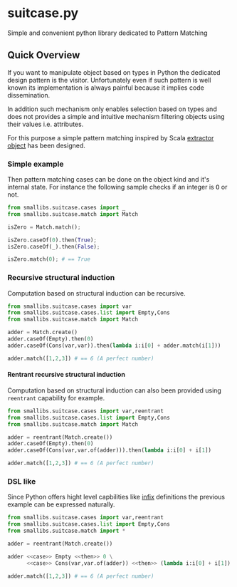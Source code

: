 suitcase.py
===========

Simple and convenient python library dedicated to Pattern Matching 

Quick Overview
--------------

If you  want  to  manipulate object  based  on  types  in Python   the
dedicated design  pattern is the visitor.   Unfortunately even if such
pattern is well known its implementation is  always painful because it
implies code dissemination.

In  addition such mechanism only enables  selection based on types and
does not provides  a simple and  intuitive mechanism filtering objects
using their values i.e. attributes.

For  this   purpose   a simple  pattern    matching  inspired by Scala
[extractor  object](http://www.scala-lang.org/node/112)   has     been
designed.

### Simple example

Then pattern  matching cases can be done  on the object  kind and it's
internal state. For instance the following sample checks if an integer
is <tt>O</tt> or not.

``` python
from smallibs.suitcase.cases import _
from smallibs.suitcase.match import Match

isZero = Match.match();

isZero.caseOf(0).then(True);
isZero.caseOf(_).then(False);

isZero.match(0); # == True
```

### Recursive structural induction

Computation based on structural induction can be recursive.

``` python
from smallibs.suitcase.cases import var
from smallibs.suitcase.cases.list import Empty,Cons
from smallibs.suitcase.match import Match

adder = Match.create()
adder.caseOf(Empty).then(0)
adder.caseOf(Cons(var,var)).then(lambda i:i[0] + adder.match(i[1]))

adder.match([1,2,3]) # == 6 (A perfect number)
``` 

#### Rentrant recursive structural induction

Computation based on structural induction can also been provided using
`reentrant` capability for example.

``` python
from smallibs.suitcase.cases import var,reentrant
from smallibs.suitcase.cases.list import Empty,Cons
from smallibs.suitcase.match import Match

adder = reentrant(Match.create())
adder.caseOf(Empty).then(0)
adder.caseOf(Cons(var,var.of(adder))).then(lambda i:i[0] + i[1])

adder.match([1,2,3]) # == 6 (A perfect number)
``` 

### DSL like

Since Python offers hight level capbilities like [infix]() definitions
the previous example can be expressed naturally.

``` python
from smallibs.suitcase.cases import var,reentrant
from smallibs.suitcase.cases.list import Empty,Cons
from smallibs.suitcase.match import *

adder = reentrant(Match.create())

adder <<case>> Empty <<then>> 0 \
      <<case>> Cons(var,var.of(adder)) <<then>> (lambda i:i[0] + i[1])

adder.match([1,2,3]) # == 6 (A perfect number)
``` 


